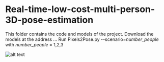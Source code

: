 # Real-time-low-cost-multi-person-3D-pose-estimation
This folder contains the code and models of the project. 
Download the models at the address ...
Run Pixels2Pose.py --scenario=*number_people* with *number_people* = 1,2,3 


![alt text](https://github.com/HWQuantum/Real-time-low-cost-multi-person-3D-pose-estimation/figure_1people.png)
